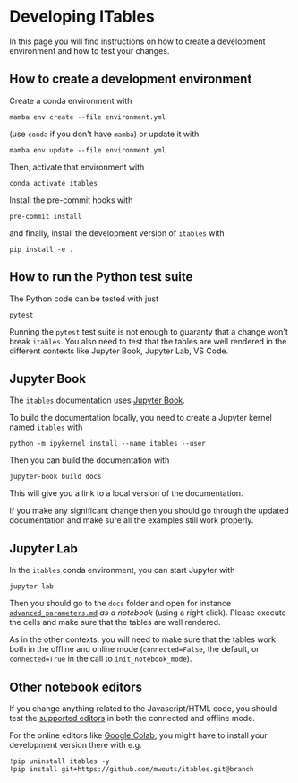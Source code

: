 # Developing ITables

In this page you will find instructions on how to
create a development environment and how
to test your changes.

## How to create a development environment

Create a conda environment with
```shell
mamba env create --file environment.yml
```
(use `conda` if you don't have `mamba`) or update it with
```shell
mamba env update --file environment.yml
```

Then, activate that environment with
```shell
conda activate itables
```

Install the pre-commit hooks with
```shell
pre-commit install
```

and finally, install the development version of `itables` with
```shell
pip install -e .
```

## How to run the Python test suite

The Python code can be tested with just

```shell
pytest
```

Running the `pytest` test suite is not enough to guaranty that a change won't
break `itables`. You also need to test that the tables are well rendered in the
different contexts like Jupyter Book, Jupyter Lab, VS Code.

## Jupyter Book

The `itables` documentation uses [Jupyter Book](https://jupyterbook.org/).

To build the documentation locally,
you need to create a Jupyter kernel named `itables` with
```shell
python -m ipykernel install --name itables --user
```
Then you can build the documentation with
```
jupyter-book build docs
```

This will give you a link to a local version of the documentation.

If you make any significant change then you should go through
the updated documentation and make sure all the examples
still work properly.

## Jupyter Lab

In the `itables` conda environment, you can start Jupyter with
```
jupyter lab
```

Then you should go to the `docs` folder and open for instance
[`advanced_parameters.md`](advanced_parameters.md)
_as a notebook_ (using a right click).
Please execute the cells and make sure that the tables are well rendered.

As in the other contexts, you will need to make sure that
the tables work both in the offline and online mode
(`connected=False`, the default, or `connected=True` in the call to `init_notebook_mode`).

## Other notebook editors

If you change anything related to the Javascript/HTML code,
you should test the [supported editors](supported_editors.md)
in both the connected and offline mode.

For the online editors like [Google Colab](https://colab.research.google.com/),
you might have to install your development version there with e.g.
```
!pip uninstall itables -y
!pip install git+https://github.com/mwouts/itables.git@branch
```
